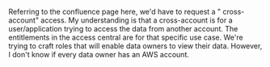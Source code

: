 
Referring to the confluence page here, we'd have to request a " cross-account" access. My understanding is that a cross-account is for a user/application trying to access the data from another account. The entitlements in the access central are for that specific use case. We're trying to craft roles that will enable data owners to view their data. However, I don't know if every data owner has an AWS account.
